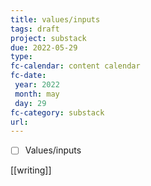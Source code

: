 ```yaml
---
title: values/inputs
tags: draft
project: substack
due: 2022-05-29
type: 
fc-calendar: content calendar
fc-date:
 year: 2022
 month: may
 day: 29
fc-category: substack
url:
---
```


- [ ] Values/inputs

[[writing]]